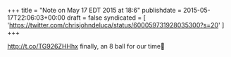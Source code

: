 +++
title = "Note on May 17 EDT 2015 at 18:6"
publishdate = 2015-05-17T22:06:03+00:00
draft = false
syndicated = [ 'https://twitter.com/chrisjohndeluca/status/600059731928035300?s=20' ]
+++

http://t.co/TG926ZHHhx finally, an 8 ball for our time🎉
